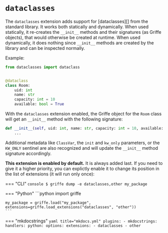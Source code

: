 # `dataclasses`

The `dataclasses` extension adds support for [dataclasses][] from the standard library. It works both statically and dynamically. When used statically, it re-creates the `__init__` methods and their signatures (as Griffe objects), that would otherwise be created at runtime. When used dynamically, it does nothing since `__init__` methods are created by the library and can be inspected normally.

Example:

```python
from dataclasses import dataclass


@dataclass
class Room:
    uid: int
    name: str
    capacity: int = 10
    available: bool = True
```

With the `dataclasses` extension enabled, the Griffe object for the `Room` class will get an `__init__` method with the following signature:

```python
def __init__(self, uid: int, name: str, capacity: int = 10, available: bool = True) -> None:
    ...
```

Additional metadata like `ClassVar`, the `init` and `kw_only` parameters, or the `KW_ONLY` sentinel are also recognized and will update the `__init__` method signature accordingly.

**This extension is enabled by default.** It is always added last. If you need to give it a higher priority, you can explictly enable it to change its position in the list of extensions (it will run only once):

=== "CLI"
    ```console
    $ griffe dump -e dataclasses,other my_package
    ```

=== "Python"
    ```python
    import griffe

    my_package = griffe.load("my_package", extensions=griffe.load_extensions("dataclasses", "other"))
    ```

=== "mkdocstrings"
    ```yaml title="mkdocs.yml"
    plugins:
    - mkdocstrings:
        handlers:
          python:
            options:
              extensions:
              - dataclasses
              - other
    ```

